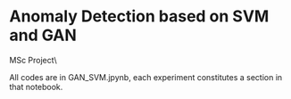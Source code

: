# Anomaly Detection based on SVM and GAN
MSc Project\


All codes are in GAN_SVM.jpynb, each experiment constitutes a section in that notebook.
